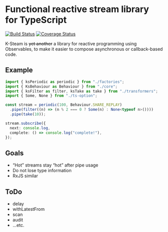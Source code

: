 # Functional reactive stream library for TypeScript

[![Build Status](https://travis-ci.com/KEIII/k-stream.svg?branch=master)](https://travis-ci.com/KEIII/k-stream) [![Coverage Status](https://coveralls.io/repos/github/KEIII/k-stream/badge.svg?branch=master)](https://coveralls.io/github/KEIII/k-stream?branch=master)

K-Steam is ~~yet another~~ a library for reactive programming using Observables, to make it easier to compose asynchronous or callback-based code.

## Example
```typescript
import { ksPeriodic as periodic } from "./factories";
import { KsBehaviour as Behaviour } from "./core";
import { ksFilter as filter, ksTake as take } from "./transformers";
import { Some, None } from "./ts-option";

const stream = periodic(100, Behaviour.SHARE_REPLAY)
  .pipe(filter((n) => (n % 2 === 0 ? Some(n) : None<typeof n>())))
  .pipe(take(10));

stream.subscribe({
  next: console.log,
  complete: () => console.log("complete!"),
});
```

## Goals
- “Hot” streams stay “hot” after pipe usage
- Do not lose type information
- RxJS similar

## ToDo
- delay
- withLatestFrom
- scan
- audit
- ...etc.

